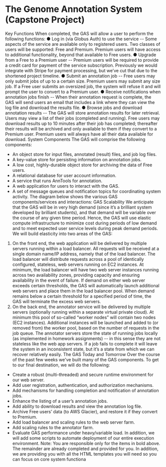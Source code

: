 # The Genome Annotation System (Capstone Project) 
Key Functions
When completed, the GAS will allow a user to perform the following functions:
● Log in (via Globus Auth) to use the service -- Some aspects of the service are
available only to registered users. Two classes of users will be supported: Free and
Premium. Premium users will have access to additional functionality, beyond that
available to Free users. 
● Upgrade from a Free to a Premium user -- Premium users will be required to provide a
credit card for payment of the service subscription. Previously we would integrate with
Stripe for payment processing, but we’ve cut that due to the shortened project timeline.
● Submit an annotation job -- Free users may only submit jobs of up to a certain size.
Premium users may submit any size job. If a Free user submits an oversized job, the
system will refuse it and will prompt the user to convert to a Premium user.
● Receive notifications when annotation jobs finish -- When their annotation request is
complete, the GAS will send users an email that includes a link where they can view the
log file and download the results file.
● Browse jobs and download annotation results -- The GAS will store annotation
results for later retrieval. Users may view a list of their jobs (completed and running).
Free users may download results up to 10 minutes after their job has completed;
thereafter their results will be archived and only available to them if they convert to a
Premium user. Premium users will always have all their data available for download.
System Components
The GAS will comprise the following components:
- An object store for input files, annotated (result) files, and job log files.
- A key-value store for persisting information on annotation jobs.
- A low cost, highly-durable object store for archiving the data of Free users.
- A relational database for user account information.
- A service that runs AnnTools for annotation.
- A web application for users to interact with the GAS.
- A set of message queues and notification topics for coordinating system activity.
The diagram below shows the various GAS components/services and interactions:
GAS Scalability
We anticipate that the GAS will be in very high demand (since it’s a brilliant system developed
by brilliant students), and that demand will be variable over the course of any given time period.
Hence, the GAS will use elastic compute infrastructure to minimize cost during periods of low
demand and to meet expected user service levels during peak demand periods. We will build
elasticity into two areas of the GAS:
1. On the front end, the web application will be delivered by multiple servers running within
a load balancer. All requests will be received at a single domain name/IP address,
namely that of the load balancer. The load balancer will distribute requests across a pool
of identically configured, stateless, web servers running on EC2 instances. At minimum,
the load balancer will have two web server instances running across two availability
zones, providing capacity and ensuring availability in the event of failure. If demand on
either web server exceeds certain thresholds, the GAS will automatically launch
additional web servers and place them in the load balancer pool. When demand remains
below a certain threshold for a specified period of time, the GAS will terminate the
excess web servers.
2. On the back end, the annotator service will be delivered by multiple servers (optionally
running within a separate virtual private cloud). At minimum this pool of so-called “worker
nodes” will contain two nodes (EC2 instances). Additional instances will be launched and
added to (or removed from) the worker pool, based on the number of requests in the job
queue. The annotator servers store the state of running jobs locally (as implemented in
homework assignments) -- in this sense they are not stateless like the web app servers.
If a job fails to complete it will leave the system in an inconsistent state, but it’s a state
from which we can recover relatively easily.
The GAS Today and Tomorrow
Over the course of the past few weeks we've built many of the GAS components. To get to our
final destination, we will do the following:
- Create a robust (multi-threaded) and secure runtime environment for our web server.
- Add user registration, authentication, and authorization mechanisms.
- Add mechanisms for handling completion and notification of annotation jobs.
- Enhance the listing of a user’s annotation jobs.
- Add ability to download results and view the annotation log file.
- Archive Free users’ data (to AWS Glacier), and restore it if they convert to
Premium.
- Add load balancer and scaling rules to the web server farm.
- Add scaling rules to the annotator farm.
- Evaluate GAS performance under heavy/variable load.
In addition, we will add some scripts to automate deployment of our entire execution
environment.
Note: You are responsible only for the items in bold above. The remainder are already
completed and provided for you. In addition, we are providing you with all the HTML templates
you will need so you can focus on core system functiona
